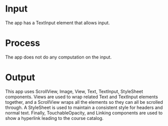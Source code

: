 # Input
The app has a TextInput element that allows input.

# Process
The app does not do any computation on the input.

# Output
This app uses ScrollView, Image, View, Text, TextInput, StyleSheet components.
Views are used to wrap related Text and TextInput elements together, and a
ScrollView wraps all the elements so they can all be scrolled through. A
StyleSheet is used to maintain a consistent style for headers and normal
text. Finally, TouchableOpacity, and Linking components are used to show
a hyperlink leading to the course catalog.